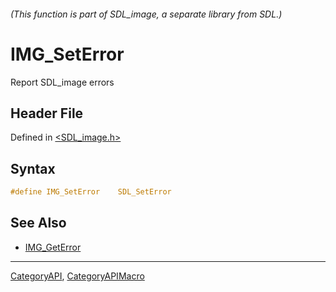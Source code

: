 ###### (This function is part of SDL_image, a separate library from SDL.)
# IMG_SetError

Report SDL_image errors

## Header File

Defined in [<SDL_image.h>](https://github.com/libsdl-org/SDL_image/blob/SDL2/include/SDL_image.h)

## Syntax

```c
#define IMG_SetError    SDL_SetError
```

## See Also

- [IMG_GetError](IMG_GetError)

----
[CategoryAPI](CategoryAPI), [CategoryAPIMacro](CategoryAPIMacro)


